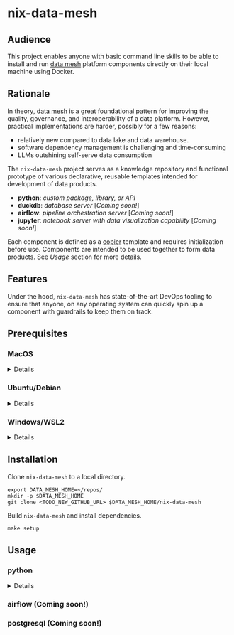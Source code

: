 # nix-data-mesh
## Audience
This project enables anyone with basic command line skills to be able
to install and run [data mesh](https://en.wikipedia.org/wiki/Data_mesh) 
platform components directly on their local machine using Docker.

## Rationale
In theory, [data mesh](https://en.wikipedia.org/wiki/Data_mesh) is a great foundational pattern for improving 
the quality, governance, and interoperability of a data platform. 
However, practical implementations are harder, possibly for a few reasons:
* relatively new compared to data lake and data warehouse.
* software dependency management is challenging and time-consuming
* LLMs outshining self-serve data consumption

The `nix-data-mesh` project serves as a knowledge repository and functional prototype
of various declarative, reusable templates intended for development of data products.
* **python**: _custom package, library, or API_
* **duckdb**: _database server_ [_Coming soon!_]
* **airflow**: _pipeline orchestration server_ [_Coming soon!_]
* **jupyter**: _notebook server with data visualization capability_ [_Coming soon!_]

Each component is defined as a [copier](https://copier.readthedocs.io/en/stable/) 
template and requires initialization before use. 
Components are intended to be used together to form data products.
See _Usage_ section for more details.


## Features
Under the hood, `nix-data-mesh` has state-of-the-art DevOps tooling to ensure that
anyone, on any operating system can quickly spin up a component
with guardrails to keep them on track.


## Prerequisites
###  MacOS
<details>

1. Install core macOS developer utilities & switch default shell to bash.
```commandline
xcode-select --install
chsh -s /bin/bash
```

2. Install [Homebrew](https://brew.sh/) package manager:
```commandline
/bin/bash -c "$(curl -fsSL https://raw.githubusercontent.com/Homebrew/install/HEAD/install.sh)"
```

3. Install [pyenv](https://github.com/pyenv/pyenv/wiki#suggested-build-environment)
and it's build dependencies. 
```commandline
brew install openssl readline sqlite3 xz zlib tcl-tk@8
brew install pyenv pyenv-virtualenv
```
	
4. Remember to configure `~/.bashrc` properly
```commandLine
# Homebrew
eval “$(/opt/homebrew/bin/brew shellenv)”

# Pyenv
[[ -d $PYENV_ROOT/bin ]] && export PATH="$PYENV_ROOT/bin:$PATH"
eval "$(pyenv init -)"

# Pyenv-virtualenv
eval "$(pyenv virtualenv-init -)"

# Bash command auto-complete
[[ -r "$HOMEBREW_REPOSITORY/etc/profile.d/bash_completion.sh" ]] && . "$HOMEBREW_REPOSITORY/etc/profile.d/bash_completion.sh"
```
	
4. Install Docker Desktop (though all you really need is the ``docker`` service).
https://docs.docker.com/desktop/setup/install/mac-install/
```commandline
docker --version
```

5. Install [GitHub CLI](https://github.com/cli/cli?tab=readme-ov-file#installation) 
and authenticate to your account.
```commandline
brew install gh
gh auth
```

6. Install [Nix](https://nix.dev/install-nix) build system:
```commandline
curl -L https://nixos.org/nix/install | sh
```

7. Install Postgres client libraries:
```commandline
brew install libpq
```

</details>


### Ubuntu/Debian
<details>

1. Install [pyenv](https://github.com/pyenv/pyenv/wiki#suggested-build-environment)
and it's build dependencies. 
```commandline
sudo apt update
sudo apt install build-essential libssl-dev zlib1g-dev \
	libbz2-dev libreadline-dev libsqlite3-dev curl git \
	libncursesw5-dev xz-utils tk-dev libxml2-dev libxmlsec1-dev libffi-dev liblzma-dev
curl -fsSL https://pyenv.run | bash
git clone https://github.com/pyenv/pyenv-virtualenv.git $(pyenv root)/plugins/pyenv-virtualenv
```

2. Install Docker Desktop (though all you really need is the ``docker`` service).
https://docs.docker.com/desktop/setup/install/linux/
```commandline
docker --version
```

3. Install [GitHub CLI](https://github.com/cli/cli/blob/trunk/docs/install_linux.md) 
and authenticate to your account.
```commandline
(type -p wget >/dev/null || (sudo apt update && sudo apt-get install wget -y)) \
	&& sudo mkdir -p -m 755 /etc/apt/keyrings \
        && out=$(mktemp) && wget -nv -O$out https://cli.github.com/packages/githubcli-archive-keyring.gpg \
        && cat $out | sudo tee /etc/apt/keyrings/githubcli-archive-keyring.gpg > /dev/null \
	&& sudo chmod go+r /etc/apt/keyrings/githubcli-archive-keyring.gpg \
	&& echo "deb [arch=$(dpkg --print-architecture) signed-by=/etc/apt/keyrings/githubcli-archive-keyring.gpg] https://cli.github.com/packages stable main" | sudo tee /etc/apt/sources.list.d/github-cli.list > /dev/null \
	&& sudo apt update \
	&& sudo apt install gh -y
sudo apt update
sudo apt install gh
gh auth
```

4. Install [Nix](https://nix.dev/install-nix) build system:
```commandline
curl -L https://nixos.org/nix/install | sh -s -- --daemon
```

</details>


### Windows/WSL2
<details>Windows/WSL2 has not been tested.</details>


## Installation
Clone `nix-data-mesh` to a local directory.
```commandline
export DATA_MESH_HOME=~/repos/
mkdir -p $DATA_MESH_HOME
git clone <TODO_NEW_GITHUB_URL> $DATA_MESH_HOME/nix-data-mesh
```

Build ``nix-data-mesh`` and install dependencies.
```commandline
make setup
```


## Usage
### python

<details>

Install a specific version of python, let's say `3.11.9`.
```commandline
make python_version v=3.11.9
```
Now build a new, isolated Python project environment called `helloworld`
using a previously installed version (e.g., `3.11.9`).
```commandline
make python v=3.11.9 n=hello-world
```
> It is important to note that each individual Python version installation
> MUST be installed OUTSIDE of the nix-data-mesh shell. This is because each
> operating system architecture handles dependencies slightly differently.

Once the questionnaire is finished, a new project is automatically
created in `$DATA_MESH_HOME` directory with all sorts of bells and whistles.

Get started by changing into `~/repos/hello-world` and initializing 
your development (i.e., `pyenv-virtualenv`) and runtime environment (i.e.. `docker`).
```commandline
make python v=3.11.9 n=hello-world
```

</details>

### airflow (Coming soon!)
### postgresql (Coming soon!)
